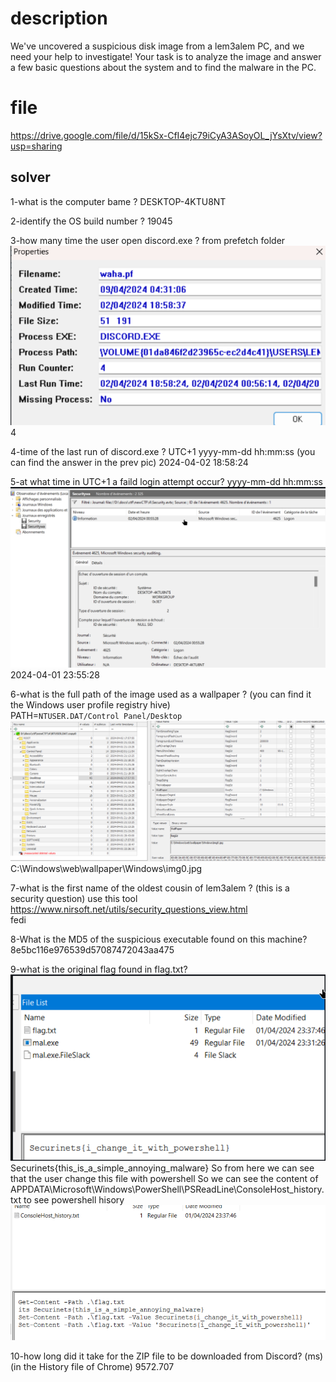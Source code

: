# description

We've uncovered a suspicious disk image from a lem3alem PC, and we need your help to investigate! Your task is to analyze the image and answer a few basic questions about the system and to find the malware in the PC.

# file
https://drive.google.com/file/d/15kSx-CfI4ejc79iCyA3ASoyOL_jYsXtv/view?usp=sharing


## solver

1-what is the computer bame ? 
DESKTOP-4KTU8NT

2-identify the OS build number ?
19045

3-how many time the user open discord.exe ?  from prefetch folder
![alt text](image-3.png)<br>
4

4-time of the last run of discord.exe ? UTC+1 yyyy-mm-dd hh:mm:ss (you can find the answer in the prev pic)
2024-04-02 18:58:24

5-at what time in UTC+1 a faild login attempt occur? yyyy-mm-dd hh:mm:ss
![alt text](image-2.png)<br>
2024-04-01 23:55:28

6-what is the full path of the image used as a wallpaper ? (you can find it the Windows user profile registry hive)
<br>
PATH=`NTUSER.DAT/Control Panel/Desktop`
![alt text](image-4.png)<br> 
C:\Windows\web\wallpaper\Windows\img0.jpg

7-what is the first name of the oldest cousin of lem3alem ?   (this is a security question) use this tool https://www.nirsoft.net/utils/security_questions_view.html <br>
fedi

8-What is the MD5 of the suspicious executable found on this machine? 
8e5bc116e976539d57087472043aa475

9-what is the original flag found in flag.txt?  
![alt text](image.png)
Securinets{this_is_a_simple_annoying_malware}
So from here we can see that the user change this file with powershell So we can see the content of APPDATA\Microsoft\Windows\PowerShell\PSReadLine\ConsoleHost_history.txt to see powershell hisory
![alt text](image-1.png)

10-how long did it take for the ZIP file to be downloaded from Discord? (ms)  (in the History file of Chrome)
9572.707


